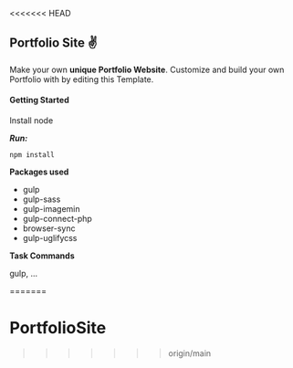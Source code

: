 <<<<<<< HEAD
## **Portfolio Site ✌**

Make your own **unique Portfolio Website**. Customize and build your own Portfolio with by editing this Template.

#### **Getting Started**

Install node 

[Node JS]: https://nodejs.org

***Run:*** 

```shell
npm install
```



**Packages used**

- gulp
- gulp-sass
- gulp-imagemin
- gulp-connect-php
- browser-sync
- gulp-uglifycss

**Task Commands**

gulp, ...

=======
# PortfolioSite
>>>>>>> origin/main
